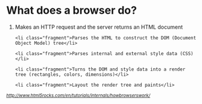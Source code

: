 <h1>What does a browser do?</h1>
<ol>
	<li class="fragment">Makes an HTTP request and the server returns an HTML document</li>

	<li class="fragment">Parses the HTML to construct the DOM (Document Object Model) tree</li>

	<li class="fragment">Parses internal and external style data (CSS)</li>

	<li class="fragment">Turns the DOM and style data into a render tree (rectangles, colors, dimensions)</li>

	<li class="fragment">Layout the render tree and paints</li>
</ol>

<cite class="fragment"><small>http://www.html5rocks.com/en/tutorials/internals/howbrowserswork/</small></cite>